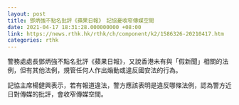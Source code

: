 ```yaml
---
layout: post
title: 鄧炳強不點名批評《蘋果日報》　記協憂收窄傳媒空間
date: 2021-04-17 18:31:28.000000000 +08:00
link: https://news.rthk.hk/rthk/ch/component/k2/1586326-20210417.htm
categories: rthk
---
```


警務處處長鄧炳強不點名批評《蘋果日報》，又說香港未有與「假新聞」相關的法例，但有其他法例，規管任何人作出煽動或違反國安法的行為。

記協主席楊健興表示，若有報道違法，警方應該表明是違反哪條法例，認為警方近日對傳媒的批評，會收窄傳媒空間。
